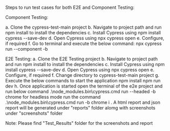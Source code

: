 Steps to run test cases for both E2E and Component Testing:

Component Testing:

a. Clone the cypress-test-main project
b. Navigate to project path and run npm install to install the dependencies
c. Install Cypress using npm install cypress --save-dev
d. Open Cypress using  npx cypress open
e. Configure, if required
f. Go to terminal and execute the below command:
npx cypress run --component -b <browsername>


E2E Testing:
a. Clone the E2E Testing project
b. Navigate to project path and run npm install to install the dependencies
c. Install Cypress using npm install cypress --save-dev
d. Open Cypress using  npx cypress open
e. Configure, if required
f. Change directory to cypress-test-main project
g. Execute the below commands to start the application
	npm install
	npm run dev
h. Once application is started open the terminal of the e2e project and run below command
	.\node_modules\.bin\cypress.cmd run --headed -b chrome
	for headless mode run the command
	.\node_modules\.bin\cypress.cmd run -b chrome
i . A html report and json report will be generated under "reports" folder alomg with screenshots under "screenshots" folder



Note: Please find "Test_Results" folder for the screenshots and report